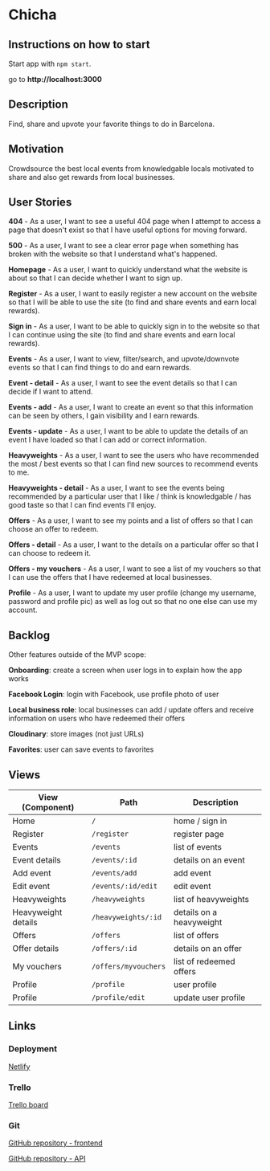 # Chicha

## Instructions on how to start

Start app with `npm start`.

go to **http://localhost:3000**

## Description

Find, share and upvote your favorite things to do in Barcelona.

## Motivation

Crowdsource the best local events from knowledgable locals motivated to share and also get rewards from local businesses.

## User Stories

**404** - As a user, I want to see a useful 404 page when I attempt to access a page that doesn't exist so that I have useful options for moving forward.

**500** - As a user, I want to see a clear error page when something has broken with the website so that I understand what's happened.

**Homepage** - As a user, I want to quickly understand what the website is about so that I can decide whether I want to sign up.

**Register** - As a user, I want to easily register a new account on the website so that I will be able to use the site (to find and share events and earn local rewards).

**Sign in** - As a user, I want to be able to quickly sign in to the website so that I can continue using the site (to find and share events and earn local rewards).

**Events** - As a user, I want to view, filter/search, and upvote/downvote events so that I can find things to do and earn rewards.

**Event - detail** - As a user, I want to see the event details so that I can decide if I want to attend.

**Events - add** - As a user, I want to create an event so that this information can be seen by others, I gain visibility and I earn rewards.

**Events - update** - As a user, I want to be able to update the details of an event I have loaded so that I can add or correct information.

**Heavyweights** - As a user, I want to see the users who have recommended the most / best events so that I can find new sources to recommend events to me.

**Heavyweights - detail** - As a user, I want to see the events being recommended by a particular user that I like / think is knowledgable / has good taste so that I can find events I'll enjoy.

**Offers** - As a user, I want to see my points and a list of offers so that I can choose an offer to redeem.

**Offers - detail** - As a user, I want to the details on a particular offer so that I can choose to redeem it.

**Offers - my vouchers** - As a user, I want to see a list of my vouchers so that I can use the offers that I have redeemed at local businesses.

**Profile** - As a user, I want to update my user profile (change my username, password and profile pic) as well as log out so that no one else can use my account.

## Backlog

Other features outside of the MVP scope:

**Onboarding**: create a screen when user logs in to explain how the app works

**Facebook Login**: login with Facebook, use profile photo of user

**Local business role**: local businesses can add / update offers and receive information on users who have redeemed their offers

**Cloudinary**: store images (not just URLs)

**Favorites**: user can save events to favorites

## Views

| View (Component)        | Path                    | Description             |
| ----------------------- | ----------------------- | ----------------------- |
| Home                    | `/`                     | home / sign in          |
| Register                | `/register`             | register page           |
| Events                  | `/events`               | list of events          |
| Event details           | `/events/:id`           | details on an event     |
| Add event               | `/events/add`           | add event               |
| Edit event              | `/events/:id/edit`      | edit event              |
| Heavyweights            | `/heavyweights`         | list of heavyweights    |
| Heavyweight details     | `/heavyweights/:id`     | details on a heavyweight|
| Offers                  | `/offers`               | list of offers          |
| Offer details           | `/offers/:id`           | details on an offer     |
| My vouchers             | `/offers/myvouchers`    | list of redeemed offers |
| Profile                 | `/profile`              | user profile            |
| Profile                 | `/profile/edit`         | update user profile     |



## Links

### Deployment

[Netlify](https://chicha.netlify.app)

### Trello

[Trello board](https://trello.com/b/O8DhDgcu/chicha)

### Git

[GitHub repository - frontend](https://github.com/michaelsmueller/chicha)

[GitHub repository - API](https://github.com/michaelsmueller/chicha-api)
